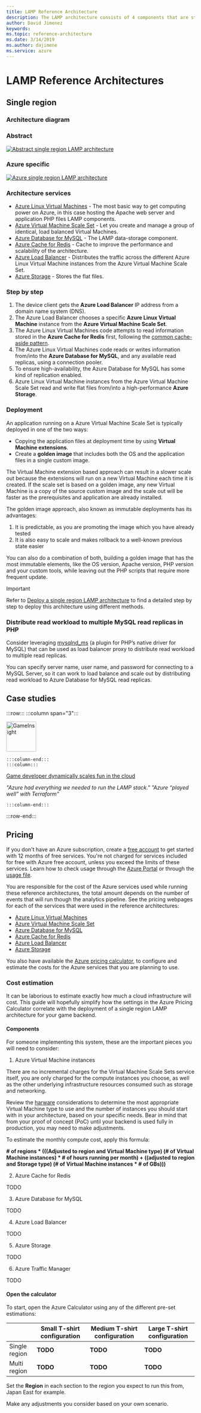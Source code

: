 ```yaml
---
title: LAMP Reference Architecture
description: The LAMP architecture consists of 4 components that are structured in a layered way - OS (Linux), Web server (Apache), data-storage (MySQL) and application programming language (PHP).
author: David Jimenez
keywords: 
ms.topic: reference-architecture
ms.date: 3/14/2019
ms.author: dajimene
ms.service: azure
---
```


# LAMP Reference Architectures

## Single region

### Architecture diagram

### Abstract

[![Abstract single region LAMP architecture](media/webstack/webstack-lamp-single-region-general.png)](media/webstack/webstack-lamp-single-region-general.png)

### Azure specific
[![Azure single region LAMP architecture](media/webstack/webstack-lamp-single-region.png)](media/webstack/webstack-lamp-single-region.png)

### Architecture services

- [Azure Linux Virtual Machines](https://docs.microsoft.com/azure/virtual-machines/linux/overview) - The most basic way to get computing power on Azure, in this case hosting the Apache web server and application PHP files LAMP components.
- [Azure Virtual Machine Scale Set](https://docs.microsoft.com/azure/virtual-machine-scale-sets/overview) - Let you create and manage a group of identical, load balanced Virtual Machines.
- [Azure Database for MySQL](https://docs.microsoft.com/azure/mysql/) - The LAMP data-storage component.
- [Azure Cache for Redis](https://docs.microsoft.com/azure/azure-cache-for-redis/cache-overview) - Cache to improve the performance and scalability of the architecture.
- [Azure Load Balancer](https://docs.microsoft.com/azure/load-balancer/load-balancer-overview) - Distributes the traffic across the different Azure Linux Virtual Machine instances from the Azure Virtual Machine Scale Set.
- [Azure Storage](https://docs.microsoft.com/en-us/azure/storage/common/storage-introduction) - Stores the flat files.

### Step by step

1. The device client gets the **Azure Load Balancer** IP address from a domain name system (DNS).
2. The Azure Load Balancer chooses a specific **Azure Linux Virtual Machine** instance from the **Azure Virtual Machine Scale Set**.
3. The Azure Linux Virtual Machines code attempts to read information stored in the **Azure Cache for Redis** first, following the [common cache-aside pattern](https://docs.microsoft.com/azure/architecture/patterns/cache-aside).
4. The Azure Linux Virtual Machines code reads or writes information from/into the **Azure Database for MySQL**, and any available read replicas, using a connection pooler.
5. To ensure high-availability, the Azure Database for MySQL has some kind of replication enabled.
6. Azure Linux Virtual Machine instances from the Azure Virtual Machine Scale Set read and write flat files from/into a high-performance **Azure Storage**.

### Deployment

An application running on a Azure Virtual Machine Scale Set is typically deployed in one of the two ways:

- Copying the application files at deployment time by using **Virtual Machine extensions**.
- Create a **golden image** that includes both the OS and the application files in a single custom image.

The Virtual Machine extension based approach can result in a slower scale out because the extensions will run on a new Virtual Machine each time it is created. If the scale set is based on a golden image, any new Virtual Machine is a copy of the source custom image and the scale out will be faster as the prerequisites and application are already installed.

The golden image approach, also known as immutable deployments has its advantages:

1. It is predictable, as you are promoting the image which you have already tested
2. It is also easy to scale and makes rollback to a well-known previous state easier

You can also do a combination of both, building a golden image that has the most immutable elements, like the OS version, Apache version, PHP version and your custom tools, while leaving out the PHP scripts that require more frequent update.

> [!IMPORTANT]
> Refer to [Deploy a single region LAMP architecture](./webstack-lamp-deployment-single-region.md) to find a detailed step by step to deploy this architecture using different methods.

### Distribute read workload to multiple MySQL read replicas in PHP

Consider leveraging [mysqlnd_ms](https://www.php.net/manual/book.mysqlnd-ms.php) (a plugin for PHP’s native driver for MySQL) that can be used as load balancer proxy to distribute read workload to multiple read replicas.

You can specify server name, user name, and password for connecting to a MySQL Server, so it can work to load balance and scale out by distributing read workload to Azure Database for MySQL read replicas.

## Case studies

:::row:::
    :::column span="3":::

<img src="https://ms-f7-sites-01-cdn.azureedge.net/docs/stories/gameinsights/resources/6c5cf70e-1e44-4d01-83b5-492486cc5866/1105622815614042160" alt="GameInsight" width="80"/>

    :::column-end:::
    :::column:::

[Game developer dynamically scales fun in the cloud](https://customers.microsoft.com/story/gameinsights)

*"Azure had everything we needed to run the LAMP stack."*
*"Azure “played well” with Terraform"*

    :::column-end:::
:::row-end:::

## Pricing

If you don't have an Azure subscription, create a [free account](https://aka.ms/azfreegamedev) to get started with 12 months of free services. You're not charged for services included for free with Azure free account, unless you exceed the limits of these services. Learn how to check usage through the [Azure Portal](https://docs.microsoft.com/azure/billing/billing-check-free-service-usage#check-usage-on-the-azure-portal) or through the [usage file](https://docs.microsoft.com/azure/billing/billing-check-free-service-usage#check-usage-through-the-usage-file).

You are responsible for the cost of the Azure services used while running these reference architectures, the total amount depends on the number of events that will run though the analytics pipeline. See the pricing webpages for each of the services that were used in the reference architectures:

- [Azure Linux Virtual Machines](https://azure.microsoft.com/pricing/details/virtual-machines/linux/)
- [Azure Virtual Machine Scale Set](https://azure.microsoft.com/pricing/details/virtual-machine-scale-sets/linux/)
- [Azure Database for MySQL](https://azure.microsoft.com/pricing/details/mysql/)
- [Azure Cache for Redis](https://azure.microsoft.com/pricing/details/cache/)
- [Azure Load Balancer](https://azure.microsoft.com/pricing/details/load-balancer/)
- [Azure Storage](https://azure.microsoft.com/pricing/details/storage/)

You also have available the [Azure pricing calculator](https://azure.microsoft.com/pricing/calculator/), to configure and estimate the costs for the Azure services that you are planning to use.

### Cost estimation

It can be laborious to estimate exactly how much a cloud infrastructure will cost. This guide will hopefully simplify how the settings in the Azure Pricing Calculator correlate with the deployment of a single region LAMP architecture for your game backend.

#### Components

For someone implementing this system, these are the important pieces you will need to consider:

1. Azure Virtual Machine instances

There are no incremental charges for the Virtual Machine Scale Sets service itself, you are only charged for the compute instances you choose, as well as the other underlying infrastructure resources consumed such as storage and networking.

Review the [harware](./multiplayer.md#hardware) considerations to determine the most appropriate Virtual Machine type to use and the number of instances you should start with in your architecture, based on your specific needs. Bear in mind that from your proof of concept (PoC) until your backend is used fully in production, you may need to make adjustments.

To estimate the monthly compute cost, apply this formula:

**# of regions * (((Adjusted to region and Virtual Machine type) (# of Virtual Machine instances) * # of hours running per month) + ((adjusted to region and Storage type) (# of Virtual Machine instances * # of GBs)))**

2. Azure Cache for Redis

TODO

3. Azure Database for MySQL

TODO

4. Azure Load Balancer

TODO

5. Azure Storage

TODO

6. Azure Traffic Manager

TODO

#### Open the calculator

To start, open the Azure Calculator using any of the different pre-set estimations:

| | Small T-shirt configuration|Medium T-shirt configuration|Large T-shirt configuration|
|----------|----------|----------|-----------|
|Single region| **TODO** | **TODO** | **TODO** |
|Multi region| **TODO** | **TODO** | **TODO** |

Set the **Region** in each section to the region you expect to run this from, Japan East for example.

Make any adjustments you consider based on your own scenario.